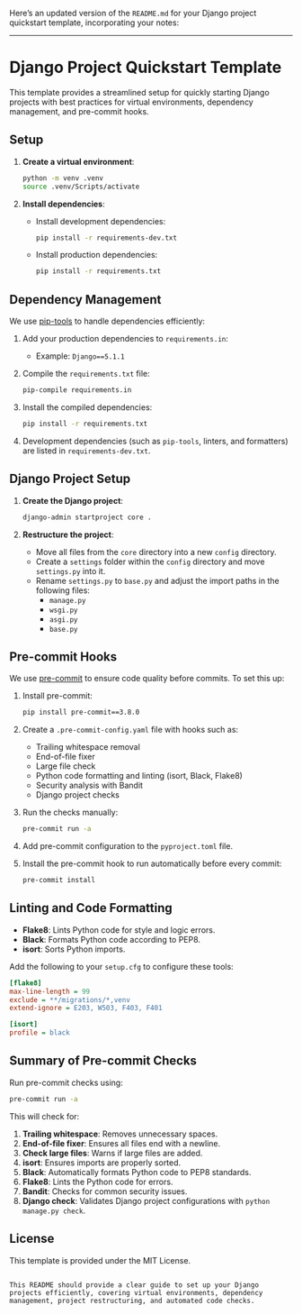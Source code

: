 Here’s an updated version of the `README.md` for your Django project quickstart template, incorporating your notes:

---

# Django Project Quickstart Template

This template provides a streamlined setup for quickly starting Django projects with best practices for virtual environments, dependency management, and pre-commit hooks.

## Setup

1. **Create a virtual environment**:

   ```bash
   python -m venv .venv
   source .venv/Scripts/activate
   ```

2. **Install dependencies**:
   - Install development dependencies:
     ```bash
     pip install -r requirements-dev.txt
     ```
   - Install production dependencies:
     ```bash
     pip install -r requirements.txt
     ```

## Dependency Management

We use [pip-tools](https://pypi.org/project/pip-tools/) to handle dependencies efficiently:

1. Add your production dependencies to `requirements.in`:

   - Example: `Django==5.1.1`

2. Compile the `requirements.txt` file:

   ```bash
   pip-compile requirements.in
   ```

3. Install the compiled dependencies:

   ```bash
   pip install -r requirements.txt
   ```

4. Development dependencies (such as `pip-tools`, linters, and formatters) are listed in `requirements-dev.txt`.

## Django Project Setup

1. **Create the Django project**:

   ```bash
   django-admin startproject core .
   ```

2. **Restructure the project**:
   - Move all files from the `core` directory into a new `config` directory.
   - Create a `settings` folder within the `config` directory and move `settings.py` into it.
   - Rename `settings.py` to `base.py` and adjust the import paths in the following files:
     - `manage.py`
     - `wsgi.py`
     - `asgi.py`
     - `base.py`

## Pre-commit Hooks

We use [pre-commit](https://pypi.org/project/pre-commit/) to ensure code quality before commits. To set this up:

1. Install pre-commit:

   ```bash
   pip install pre-commit==3.8.0
   ```

2. Create a `.pre-commit-config.yaml` file with hooks such as:

   - Trailing whitespace removal
   - End-of-file fixer
   - Large file check
   - Python code formatting and linting (isort, Black, Flake8)
   - Security analysis with Bandit
   - Django project checks

3. Run the checks manually:

   ```bash
   pre-commit run -a
   ```

4. Add pre-commit configuration to the `pyproject.toml` file.

5. Install the pre-commit hook to run automatically before every commit:
   ```bash
   pre-commit install
   ```

## Linting and Code Formatting

- **Flake8**: Lints Python code for style and logic errors.
- **Black**: Formats Python code according to PEP8.
- **isort**: Sorts Python imports.

Add the following to your `setup.cfg` to configure these tools:

```cfg
[flake8]
max-line-length = 99
exclude = **/migrations/*,venv
extend-ignore = E203, W503, F403, F401

[isort]
profile = black
```

## Summary of Pre-commit Checks

Run pre-commit checks using:

```bash
pre-commit run -a
```

This will check for:

1. **Trailing whitespace**: Removes unnecessary spaces.
2. **End-of-file fixer**: Ensures all files end with a newline.
3. **Check large files**: Warns if large files are added.
4. **isort**: Ensures imports are properly sorted.
5. **Black**: Automatically formats Python code to PEP8 standards.
6. **Flake8**: Lints the Python code for errors.
7. **Bandit**: Checks for common security issues.
8. **Django check**: Validates Django project configurations with `python manage.py check`.

## License

This template is provided under the MIT License.

```

This README should provide a clear guide to set up your Django projects efficiently, covering virtual environments, dependency management, project restructuring, and automated code checks.
```
